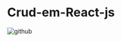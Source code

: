 # Crud-em-React-js
![github](https://user-images.githubusercontent.com/91675500/170085395-b659fb21-71db-45c8-bc39-117b8ddcd82e.jpg)
